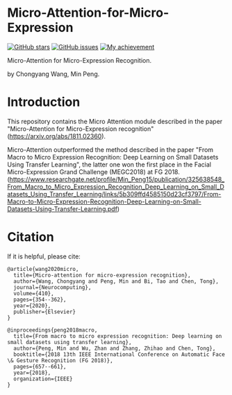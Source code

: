# Micro-Attention-for-Micro-Expression
[![GitHub stars](https://img.shields.io/github/stars/Mvrjustid/Micro-Attention-for-Micro-Expression)](https://github.com/Mvrjustid/Micro-Attention-for-Micro-Expression)
[![GitHub issues](https://img.shields.io/github/issues/Mvrjustid/Micro-Attention-for-Micro-Expression)](https://github.com/Mvrjustid/Micro-Attention-for-Micro-Expression/issues)
[![My achievement](https://img.shields.io/badge/Milestone-1st%20Neurocomputing-orange)](https://scholar.google.com/citations?user=H7VBxLgAAAAJ&hl=en)

Micro-Attention for Micro-Expression Recognition.

by Chongyang Wang, Min Peng.

# Introduction

This repository contains the Micro Attention module described in the paper 
"Micro-Attention for Micro-Expression recognition" (https://arxiv.org/abs/1811.02360). 

Micro-Attention outperformed the method described in the paper 
"From Macro to Micro Expression Recognition: Deep Learning on Small Datasets Using Transfer Learning", 
the latter one won the first place in the Facial Micro-Expression Grand Challenge (MEGC2018) at FG 2018. 
(https://www.researchgate.net/profile/Min_Peng15/publication/325638548_From_Macro_to_Micro_Expression_Recognition_Deep_Learning_on_Small_Datasets_Using_Transfer_Learning/links/5b309ffd4585150d23cf3797/From-Macro-to-Micro-Expression-Recognition-Deep-Learning-on-Small-Datasets-Using-Transfer-Learning.pdf)


# Citation

If it is helpful, please cite:
```
@article{wang2020micro,
  title={Micro-attention for micro-expression recognition},
  author={Wang, Chongyang and Peng, Min and Bi, Tao and Chen, Tong},
  journal={Neurocomputing},
  volume={410},
  pages={354--362},
  year={2020},
  publisher={Elsevier}
}
```
```
@inproceedings{peng2018macro,
  title={From macro to micro expression recognition: Deep learning on small datasets using transfer learning},
  author={Peng, Min and Wu, Zhan and Zhang, Zhihao and Chen, Tong},
  booktitle={2018 13th IEEE International Conference on Automatic Face \& Gesture Recognition (FG 2018)},
  pages={657--661},
  year={2018},
  organization={IEEE}
}
```

